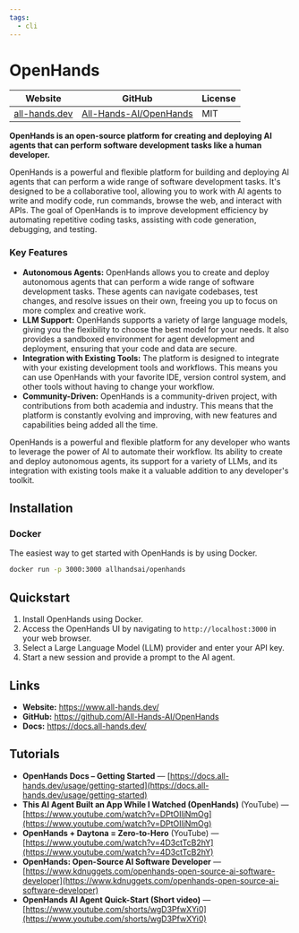 ```yaml
---
tags:
  - cli
---
```


# OpenHands

| Website | GitHub | License |
| --- | --- | --- |
| [all-hands.dev](https://www.all-hands.dev/) | [All-Hands-AI/OpenHands](https://github.com/All-Hands-AI/OpenHands) | MIT |

**OpenHands is an open-source platform for creating and deploying AI agents that can perform software development tasks like a human developer.**

OpenHands is a powerful and flexible platform for building and deploying AI agents that can perform a wide range of software development tasks. It's designed to be a collaborative tool, allowing you to work with AI agents to write and modify code, run commands, browse the web, and interact with APIs. The goal of OpenHands is to improve development efficiency by automating repetitive coding tasks, assisting with code generation, debugging, and testing.

### Key Features

*   **Autonomous Agents:** OpenHands allows you to create and deploy autonomous agents that can perform a wide range of software development tasks. These agents can navigate codebases, test changes, and resolve issues on their own, freeing you up to focus on more complex and creative work.
*   **LLM Support:** OpenHands supports a variety of large language models, giving you the flexibility to choose the best model for your needs. It also provides a sandboxed environment for agent development and deployment, ensuring that your code and data are secure.
*   **Integration with Existing Tools:** The platform is designed to integrate with your existing development tools and workflows. This means you can use OpenHands with your favorite IDE, version control system, and other tools without having to change your workflow.
*   **Community-Driven:** OpenHands is a community-driven project, with contributions from both academia and industry. This means that the platform is constantly evolving and improving, with new features and capabilities being added all the time.

OpenHands is a powerful and flexible platform for any developer who wants to leverage the power of AI to automate their workflow. Its ability to create and deploy autonomous agents, its support for a variety of LLMs, and its integration with existing tools make it a valuable addition to any developer's toolkit.

## Installation

### Docker

The easiest way to get started with OpenHands is by using Docker.

```bash
docker run -p 3000:3000 allhandsai/openhands
```

## Quickstart

1.  Install OpenHands using Docker.
2.  Access the OpenHands UI by navigating to `http://localhost:3000` in your web browser.
3.  Select a Large Language Model (LLM) provider and enter your API key.
4.  Start a new session and provide a prompt to the AI agent.

## Links

*   **Website:** https://www.all-hands.dev/
*   **GitHub:** https://github.com/All-Hands-AI/OpenHands
*   **Docs:** https://docs.all-hands.dev/

## Tutorials

* **OpenHands Docs – Getting Started** — [https://docs.all-hands.dev/usage/getting-started](https://docs.all-hands.dev/usage/getting-started)
* **This AI Agent Built an App While I Watched (OpenHands)** (YouTube) — [https://www.youtube.com/watch?v=DPtOIljNmOg](https://www.youtube.com/watch?v=DPtOIljNmOg)
* **OpenHands + Daytona = Zero-to-Hero** (YouTube) — [https://www.youtube.com/watch?v=4D3ctTcB2hY](https://www.youtube.com/watch?v=4D3ctTcB2hY)
* **OpenHands: Open-Source AI Software Developer** — [https://www.kdnuggets.com/openhands-open-source-ai-software-developer](https://www.kdnuggets.com/openhands-open-source-ai-software-developer)
* **OpenHands AI Agent Quick-Start (Short video)** — [https://www.youtube.com/shorts/wgD3PfwXYi0](https://www.youtube.com/shorts/wgD3PfwXYi0)
